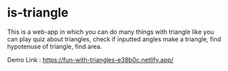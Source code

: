 # is-triangle

This is a web-app in which you can do many things with triangle like you can play quiz about triangles, check if inputted angles make a triangle, find hypotenuse of triangle, find area.

Demo Link : https://fun-with-triangles-e38b0c.netlify.app/
